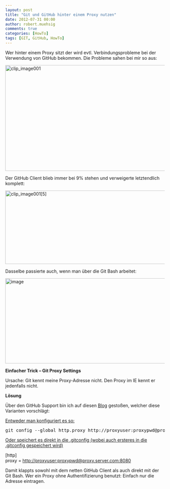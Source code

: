 ```yaml
---
layout: post
title: "Git und GitHub hinter einem Proxy nutzen"
date: 2012-07-31 00:00
author: robert.muehsig
comments: true
categories: [HowTo]
tags: [GIT, GitHub, HowTo]
---
```

<p>Wer hinter einem Proxy sitzt der wird evtl. Verbindungsprobleme bei der Verwendung von GitHub bekommen. Die Probleme sahen bei mir so aus:</p> <p><a href="{{BASE_PATH}}/assets/wp-images/clip_image001.jpg"><img style="background-image: none; border-right-width: 0px; padding-left: 0px; padding-right: 0px; display: inline; border-top-width: 0px; border-bottom-width: 0px; border-left-width: 0px; padding-top: 0px" title="clip_image001" border="0" alt="clip_image001" src="{{BASE_PATH}}/assets/wp-images/clip_image001_thumb.jpg" width="585" height="334"></a></p> <p>Der GitHub Client blieb immer bei 9% stehen und verweigerte letztendlich komplett:</p> <p><a href="{{BASE_PATH}}/assets/wp-images/clip_image0015.jpg"><img style="background-image: none; border-right-width: 0px; padding-left: 0px; padding-right: 0px; display: inline; border-top-width: 0px; border-bottom-width: 0px; border-left-width: 0px; padding-top: 0px" title="clip_image001[5]" border="0" alt="clip_image001[5]" src="{{BASE_PATH}}/assets/wp-images/clip_image0015_thumb.jpg" width="589" height="232"></a></p> <p>Dasselbe passierte auch, wenn man über die Git Bash arbeitet:</p> <p><a href="{{BASE_PATH}}/assets/wp-images/image1580.png"><img style="background-image: none; border-right-width: 0px; padding-left: 0px; padding-right: 0px; display: inline; border-top-width: 0px; border-bottom-width: 0px; border-left-width: 0px; padding-top: 0px" title="image" border="0" alt="image" src="{{BASE_PATH}}/assets/wp-images/image_thumb741.png" width="593" height="269"></a></p> <p><strong>Einfacher Trick – Git Proxy Settings</strong></p> <p>Ursache: Git kennt meine Proxy-Adresse nicht. Den Proxy im IE kennt er jedenfalls nicht. </p> <p><strong>Lösung</strong></p> <p>Über den GitHub Support bin ich auf diesen <a href="http://www.lmxm.net/using-github-for-windows-behind-microsoft-isa-proxy/">Blog</a> gestoßen, welcher diese Varianten vorschlägt:</p>   <p><u>Entweder man konfiguriert es so:</u></p> <p><pre>git config --global http.proxy http://proxyuser:proxypwd@proxy.server.com:8080</pre></p> <p><u>Oder speichert es direkt in die .gitconfig (wobei auch ersteres in die .gitconfig gespeichert wird)</u></p>  <p>[http]<br>proxy = <a href="http://proxyuser:proxypwd@proxy.server.com:8080">http://proxyuser:proxypwd@proxy.server.com:8080</a></p>  <p>Damit klappts sowohl mit dem netten GitHub Client als auch direkt mit der Git Bash. Wer ein Proxy ohne Authentifizierung benutzt: Einfach nur die Adresse eintragen.</p>
